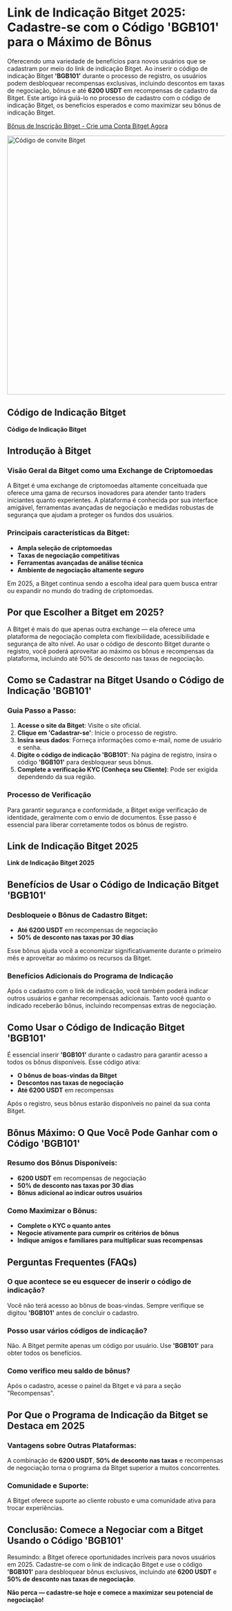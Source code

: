 <h1><strong>Link de Indicação Bitget 2025: Cadastre-se com o Código 'BGB101' para o Máximo de Bônus</strong></h1>
<p>Oferecendo uma variedade de benefícios para novos usuários que se cadastram por meio do link de indicação Bitget. Ao inserir o código de indicação Bitget <strong>'BGB101'</strong> durante o processo de registro, os usuários podem desbloquear recompensas exclusivas, incluindo descontos em taxas de negociação, bônus e até <strong>6200 USDT</strong> em recompensas de cadastro da Bitget. Este artigo irá guiá-lo no processo de cadastro com o código de indicação Bitget, os benefícios esperados e como maximizar seu bônus de indicação Bitget.</p>

<p><a href="https://partner.bitget.com/bg/new1" target="_blank">Bônus de Inscrição Bitget - Crie uma Conta Bitget Agora</a></p>


<img src="https://images.mirror-media.xyz/publication-images/F1gDgVGe-jU0E1czy2Kn_.png" alt="Código de convite Bitget" width="600">


<h2><strong>Código de Indicação Bitget</strong></h2>
<p><strong>Código de Indicação Bitget</strong></p>
<h2><strong>Introdução à Bitget</strong></h2>
<h3><strong>Visão Geral da Bitget como uma Exchange de Criptomoedas</strong></h3>
<p>A Bitget é uma exchange de criptomoedas altamente conceituada que oferece uma gama de recursos inovadores para atender tanto traders iniciantes quanto experientes. A plataforma é conhecida por sua interface amigável, ferramentas avançadas de negociação e medidas robustas de segurança que ajudam a proteger os fundos dos usuários.</p>
<h3><strong>Principais características da Bitget:</strong></h3>
<ul>
<li><strong>Ampla seleção de criptomoedas</strong></li>
<li><strong>Taxas de negociação competitivas</strong></li>
<li><strong>Ferramentas avançadas de análise técnica</strong></li>
<li><strong>Ambiente de negociação altamente seguro</strong></li>
</ul>
<p>Em 2025, a Bitget continua sendo a escolha ideal para quem busca entrar ou expandir no mundo do trading de criptomoedas.</p>
<h2><strong>Por que Escolher a Bitget em 2025?</strong></h2>
<p>A Bitget é mais do que apenas outra exchange — ela oferece uma plataforma de negociação completa com flexibilidade, acessibilidade e segurança de alto nível. Ao usar o código de desconto Bitget durante o registro, você poderá aproveitar ao máximo os bônus e recompensas da plataforma, incluindo até 50% de desconto nas taxas de negociação.</p>
<h2><strong>Como se Cadastrar na Bitget Usando o Código de Indicação 'BGB101'</strong></h2>
<h3><strong>Guia Passo a Passo:</strong></h3>
<ol>
<li><strong>Acesse o site da Bitget</strong>: Visite o site oficial.</li>
<li><strong>Clique em 'Cadastrar-se'</strong>: Inicie o processo de registro.</li>
<li><strong>Insira seus dados</strong>: Forneça informações como e-mail, nome de usuário e senha.</li>
<li><strong>Digite o código de indicação 'BGB101'</strong>: Na página de registro, insira o código <strong>'BGB101'</strong> para desbloquear seus bônus.</li>
<li><strong>Complete a verificação KYC (Conheça seu Cliente)</strong>: Pode ser exigida dependendo da sua região.</li>
</ol>
<h3><strong>Processo de Verificação</strong></h3>
<p>Para garantir segurança e conformidade, a Bitget exige verificação de identidade, geralmente com o envio de documentos. Esse passo é essencial para liberar corretamente todos os bônus de registro.</p>
<h2><strong>Link de Indicação Bitget 2025</strong></h2>
<p><strong>Link de Indicação Bitget 2025</strong></p>
<h2><strong>Benefícios de Usar o Código de Indicação Bitget 'BGB101'</strong></h2>
<h3><strong>Desbloqueie o Bônus de Cadastro Bitget:</strong></h3>
<ul>
<li><strong>Até 6200 USDT</strong> em recompensas de negociação</li>
<li><strong>50% de desconto nas taxas por 30 dias</strong></li>
</ul>
<p>Esse bônus ajuda você a economizar significativamente durante o primeiro mês e aproveitar ao máximo os recursos da Bitget.</p>
<h3><strong>Benefícios Adicionais do Programa de Indicação</strong></h3>
<p>Após o cadastro com o link de indicação, você também poderá indicar outros usuários e ganhar recompensas adicionais. Tanto você quanto o indicado receberão bônus, incluindo recompensas extras de negociação.</p>
<h2><strong>Como Usar o Código de Indicação Bitget 'BGB101'</strong></h2>
<p>É essencial inserir <strong>'BGB101'</strong> durante o cadastro para garantir acesso a todos os bônus disponíveis. Esse código ativa:</p>
<ul>
<li><strong>O bônus de boas-vindas da Bitget</strong></li>
<li><strong>Descontos nas taxas de negociação</strong></li>
<li><strong>Até 6200 USDT</strong> em recompensas</li>
</ul>
<p>Após o registro, seus bônus estarão disponíveis no painel da sua conta Bitget.</p>
<h2><strong>Bônus Máximo: O Que Você Pode Ganhar com o Código 'BGB101'</strong></h2>
<h3><strong>Resumo dos Bônus Disponíveis:</strong></h3>
<ul>
<li><strong>6200 USDT</strong> em recompensas de negociação</li>
<li><strong>50% de desconto nas taxas por 30 dias</strong></li>
<li><strong>Bônus adicional ao indicar outros usuários</strong></li>
</ul>
<h3><strong>Como Maximizar o Bônus:</strong></h3>
<ul>
<li><strong>Complete o KYC o quanto antes</strong></li>
<li><strong>Negocie ativamente para cumprir os critérios de bônus</strong></li>
<li><strong>Indique amigos e familiares para multiplicar suas recompensas</strong></li>
</ul>
<h2><strong>Perguntas Frequentes (FAQs)</strong></h2>
<h3><strong>O que acontece se eu esquecer de inserir o código de indicação?</strong></h3>
<p>Você não terá acesso ao bônus de boas-vindas. Sempre verifique se digitou <strong>'BGB101'</strong> antes de concluir o cadastro.</p>
<h3><strong>Posso usar vários códigos de indicação?</strong></h3>
<p>Não. A Bitget permite apenas um código por usuário. Use <strong>'BGB101'</strong> para obter todos os benefícios.</p>
<h3><strong>Como verifico meu saldo de bônus?</strong></h3>
<p>Após o cadastro, acesse o painel da Bitget e vá para a seção "Recompensas".</p>
<h2><strong>Por Que o Programa de Indicação da Bitget se Destaca em 2025</strong></h2>
<h3><strong>Vantagens sobre Outras Plataformas:</strong></h3>
<p>A combinação de <strong>6200 USDT</strong>, <strong>50% de desconto nas taxas</strong> e recompensas de negociação torna o programa da Bitget superior a muitos concorrentes.</p>
<h3><strong>Comunidade e Suporte:</strong></h3>
<p>A Bitget oferece suporte ao cliente robusto e uma comunidade ativa para trocar experiências.</p>
<h2><strong>Conclusão: Comece a Negociar com a Bitget Usando o Código 'BGB101'</strong></h2>
<p>Resumindo: a Bitget oferece oportunidades incríveis para novos usuários em 2025. Cadastre-se com o link de indicação Bitget e use o código <strong>'BGB101'</strong> para desbloquear bônus exclusivos, incluindo até <strong>6200 USDT</strong> e <strong>50% de desconto nas taxas de negociação</strong>.</p>
<p><strong>Não perca — cadastre-se hoje e comece a maximizar seu potencial de negociação!</strong></p>
</body>
</html>
